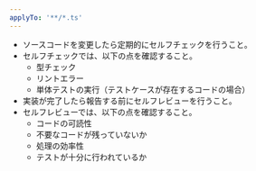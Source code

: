 ```yaml
---
applyTo: '**/*.ts'
---
```


- ソースコードを変更したら定期的にセルフチェックを行うこと。
- セルフチェックでは、以下の点を確認すること。
  - 型チェック
  - リントエラー
  - 単体テストの実行（テストケースが存在するコードの場合）
- 実装が完了したら報告する前にセルフレビューを行うこと。
- セルフレビューでは、以下の点を確認すること。
  - コードの可読性
  - 不要なコードが残っていないか
  - 処理の効率性
  - テストが十分に行われているか

